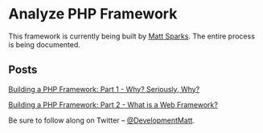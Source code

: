 # Analyze PHP Framework
This framework is currently being built by [Matt Sparks](http://developmentmatt.com). The entire process is being documented.

## Posts
[Building a PHP Framework: Part 1 - Why? Seriously, Why?](http://developmentmatt.com/building-a-php-framework-part-1-why-seriously-why/)

[Building a PHP Framework: Part 2 - What is a Web Framework?](http://developmentmatt.com/building-a-php-framework-part-2-what-is-a-web-framework/)

Be sure to follow along on Twitter – [@DevelopmentMatt](https://twitter.com/DevelopmentMatt).